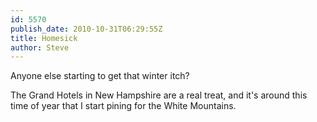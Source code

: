 ```yaml
---
id: 5570
publish_date: 2010-10-31T06:29:55Z
title: Homesick
author: Steve
---
```

Anyone else starting to get that winter itch?

The Grand Hotels in New Hampshire are a real treat, and it's around this time of year that I start pining for the White Mountains.